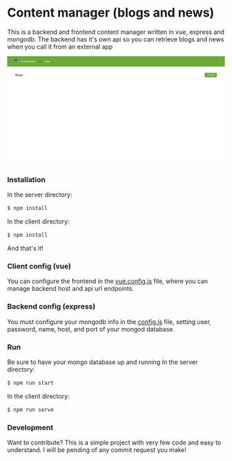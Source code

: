 # Content manager (blogs and news)
This is a backend and frontend content manager written in vue, express and mongodb. The backend has it's own api so you can retrieve blogs and news when you call it from an external app

![Demo](ss.png?raw=true "Blogs page")

### Installation

In the server directory:
```sh
$ npm install
```
In the client directory:
```sh
$ npm install
```
And that's it!

### Client config (vue)
You can configure the frontend in the [vue.config.js](client/vue.config.js) file, where you can manage backend host and api url endpoints.
### Backend config (express)
You must configure your mongodb info in the [config.js](server/config.js) file, setting user, password, name, host, and port of your mongod database.

### Run
Be sure to have your mongo database up and running
In the server directory:
```sh
$ npm run start
```
In the client directory:
```sh
$ npm run serve
```

### Development
Want to contribute? This is a simple project with very few code and easy to understand. I will be pending of any commit request you make!
